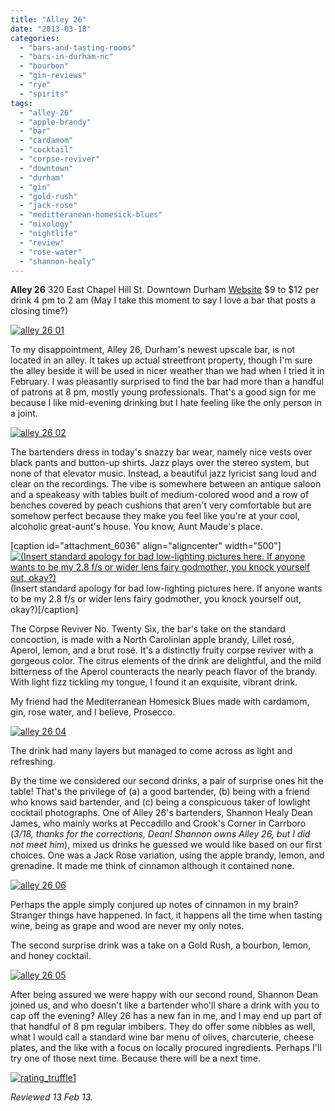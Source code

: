 ```yaml
---
title: "Alley 26"
date: "2013-03-18"
categories: 
  - "bars-and-tasting-rooms"
  - "bars-in-durham-nc"
  - "bourbon"
  - "gin-reviews"
  - "rye"
  - "spirits"
tags: 
  - "alley-26"
  - "apple-brandy"
  - "bar"
  - "cardamom"
  - "cocktail"
  - "corpse-reviver"
  - "downtown"
  - "durham"
  - "gin"
  - "gold-rush"
  - "jack-rose"
  - "meditteranean-homesick-blues"
  - "mixology"
  - "nightlife"
  - "review"
  - "rose-water"
  - "shannon-healy"
---
```


**Alley 26** 320 East Chapel Hill St. Downtown Durham [Website](http://alleytwentysix.com/) $9 to $12 per drink 4 pm to 2 am (May I take this moment to say I love a bar that posts a closing time?)

[![alley 26 01](http://s3.amazonaws.com/thegourmez-wpmedia/2013/03/alley-26-01-500x432.jpg)](http://www.thegourmez.com/2013/03/alley-26/alley-26-01/)

To my disappointment, Alley 26, Durham's newest upscale bar, is not located in an alley. It takes up actual streetfront property, though I'm sure the alley beside it will be used in nicer weather than we had when I tried it in February. I was pleasantly surprised to find the bar had more than a handful of patrons at 8 pm, mostly young professionals. That's a good sign for me because I like mid-evening drinking but I hate feeling like the only person in a joint.

[![alley 26 02](http://s3.amazonaws.com/thegourmez-wpmedia/2013/03/alley-26-02-500x332.jpg)](http://www.thegourmez.com/2013/03/alley-26/alley-26-02/)

The bartenders dress in today's snazzy bar wear, namely nice vests over black pants and button-up shirts. Jazz plays over the stereo system, but none of that elevator music. Instead, a beautiful jazz lyricist sang loud and clear on the recordings. The vibe is somewhere between an antique saloon and a speakeasy with tables built of medium-colored wood and a row of benches covered by peach cushions that aren't very comfortable but are somehow perfect because they make you feel like you're at your cool, alcoholic great-aunt's house. You know, Aunt Maude's place.

\[caption id="attachment\_6036" align="aligncenter" width="500"\][![(Insert standard apology for bad low-lighting pictures here. If anyone wants to be my 2.8 f/s or wider lens fairy godmother, you knock yourself out, okay?)](http://s3.amazonaws.com/thegourmez-wpmedia/2013/03/alley-26-03-500x332.jpg)](http://www.thegourmez.com/2013/03/alley-26/alley-26-03/) (Insert standard apology for bad low-lighting pictures here. If anyone wants to be my 2.8 f/s or wider lens fairy godmother, you knock yourself out, okay?)\[/caption\]

The Corpse Reviver No. Twenty Six, the bar's take on the standard concoction, is made with a North Carolinian apple brandy, Lillet rosé, Aperol, lemon, and a brut rosé. It's a distinctly fruity corpse reviver with a gorgeous color. The citrus elements of the drink are delightful, and the mild bitterness of the Aperol counteracts the nearly peach flavor of the brandy. With light fizz tickling my tongue, I found it an exquisite, vibrant drink.

My friend had the Mediterranean Homesick Blues made with cardamom, gin, rose water, and I believe, Prosecco.

[![alley 26 04](http://s3.amazonaws.com/thegourmez-wpmedia/2013/03/alley-26-04-332x500.jpg)](http://www.thegourmez.com/2013/03/alley-26/alley-26-04/)

The drink had many layers but managed to come across as light and refreshing.

By the time we considered our second drinks, a pair of surprise ones hit the table! That's the privilege of (a) a good bartender, (b) being with a friend who knows said bartender, and (c) being a conspicuous taker of lowlight cocktail photographs. One of Alley 26's bartenders, Shannon Healy Dean James, who mainly works at Peccadillo and Crook's Corner in Carrboro (_3/18, thanks for the corrections, Dean! Shannon owns Alley 26, but I did not meet him_), mixed us drinks he guessed we would like based on our first choices. One was a Jack Rose variation, using the apple brandy, lemon, and grenadine. It made me think of cinnamon although it contained none.

[![alley 26 06](http://s3.amazonaws.com/thegourmez-wpmedia/2013/03/alley-26-06-500x332.jpg)](http://www.thegourmez.com/2013/03/alley-26/alley-26-06/)

Perhaps the apple simply conjured up notes of cinnamon in my brain? Stranger things have happened. In fact, it happens all the time when tasting wine, being as grape and wood are never my only notes.

The second surprise drink was a take on a Gold Rush, a bourbon, lemon, and honey cocktail.

[![alley 26 05](http://s3.amazonaws.com/thegourmez-wpmedia/2013/03/alley-26-05-332x500.jpg)](http://www.thegourmez.com/2013/03/alley-26/alley-26-05/)

After being assured we were happy with our second round, Shannon Dean joined us, and who doesn't like a bartender who'll share a drink with you to cap off the evening? Alley 26 has a new fan in me, and I may end up part of that handful of 8 pm regular imbibers. They do offer some nibbles as well, what I would call a standard wine bar menu of olives, charcuterie, cheese plates, and the like with a focus on locally procured ingredients. Perhaps I'll try one of those next time. Because there will be a next time.

[![rating_truffle1](http://s3.amazonaws.com/thegourmez-wpmedia/2009/02/rating_truffle1.gif)](http://www.thegourmez.com/2009/02/silk-hope-winery-nc-traminette-2007/rating_truffle1/)

_Reviewed 13 Feb 13._
